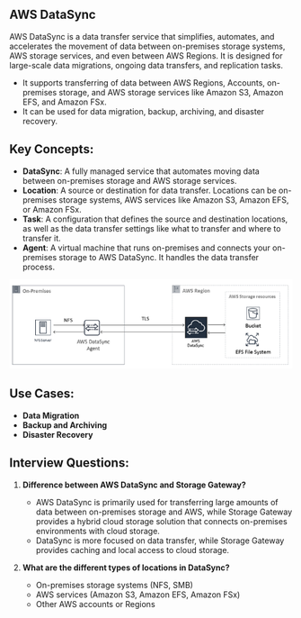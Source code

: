 ## AWS DataSync
AWS DataSync is a data transfer service that simplifies, automates, and accelerates the movement of data between on-premises storage systems, AWS storage services, and even between AWS Regions. It is designed for large-scale data migrations, ongoing data transfers, and replication tasks.
- It supports transferring of data between AWS Regions, Accounts, on-premises storage, and AWS storage services like Amazon S3, Amazon EFS, and Amazon FSx.
- It can be used for data migration, backup, archiving, and disaster recovery.

## Key Concepts:
- **DataSync**: A fully managed service that automates moving data between on-premises storage and AWS storage services.
- **Location**: A source or destination for data transfer. Locations can be on-premises storage systems, AWS services like Amazon S3, Amazon EFS, or Amazon FSx.
- **Task**: A configuration that defines the source and destination locations, as well as the data transfer settings like what to transfer and where to transfer it.
- **Agent**: A virtual machine that runs on-premises and connects your on-premises storage to AWS DataSync. It handles the data transfer process.

![Block diagram](image.png)

## Use Cases:
- **Data Migration**
- **Backup and Archiving**
- **Disaster Recovery**

## Interview Questions:
1. **Difference between AWS DataSync and Storage Gateway?**
   - AWS DataSync is primarily used for transferring large amounts of data between on-premises storage and AWS, while Storage Gateway provides a hybrid cloud storage solution that connects on-premises environments with cloud storage.
    - DataSync is more focused on data transfer, while Storage Gateway provides caching and local access to cloud storage.

2. **What are the different types of locations in DataSync?**
   - On-premises storage systems (NFS, SMB)
   - AWS services (Amazon S3, Amazon EFS, Amazon FSx)
    - Other AWS accounts or Regions

